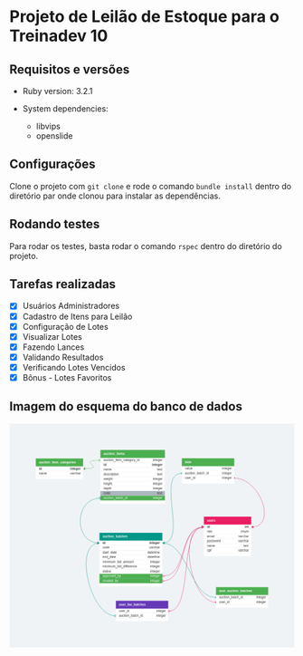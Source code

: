 # Projeto de Leilão de Estoque para o Treinadev 10


## Requisitos e versões
* Ruby version: 3.2.1

* System dependencies: 
  - libvips 
  - openslide 

## Configurações

 Clone o projeto com `git clone` e rode o comando `bundle install` dentro do diretório par onde clonou para instalar as dependências.

## Rodando testes

Para rodar os testes, basta rodar o comando `rspec` dentro do diretório do projeto.

## Tarefas realizadas

- [x] Usuários Administradores
- [x] Cadastro de Itens para Leilão
- [x] Configuração de Lotes
- [x] Visualizar Lotes
- [x] Fazendo Lances
- [x] Validando Resultados
- [x] Verificando Lotes Vencidos
- [x] Bônus - Lotes Favoritos

## Imagem do esquema do banco de dados

![image](database-schema.png)